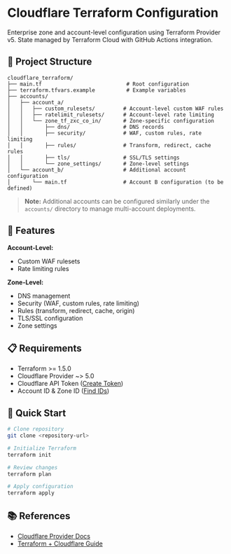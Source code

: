 # Cloudflare Terraform Configuration

Enterprise zone and account-level configuration using Terraform Provider v5. State managed by Terraform Cloud with GitHub Actions integration.

## 📁 Project Structure

```
cloudflare_terraform/
├── main.tf                           # Root configuration
├── terraform.tfvars.example          # Example variables
├── accounts/
│   ├── account_a/
│   │   ├── custom_rulesets/         # Account-level custom WAF rules
│   │   ├── ratelimit_rulesets/      # Account-level rate limiting
│   │   └── zone_tf_zxc_co_in/       # Zone-specific configuration
│   │       ├── dns/                 # DNS records
│   │       ├── security/            # WAF, custom rules, rate limiting
│   │       ├── rules/               # Transform, redirect, cache rules
│   │       ├── tls/                 # SSL/TLS settings
│   │       └── zone_settings/       # Zone-level settings
│   └── account_b/                   # Additional account configuration
│       └── main.tf                  # Account B configuration (to be defined)
```

> **Note:** Additional accounts can be configured similarly under the `accounts/` directory to manage multi-account deployments.

## 🚀 Features

**Account-Level:**
- Custom WAF rulesets
- Rate limiting rules

**Zone-Level:**
- DNS management
- Security (WAF, custom rules, rate limiting)
- Rules (transform, redirect, cache, origin)
- TLS/SSL configuration
- Zone settings

## 📋 Requirements

- Terraform >= 1.5.0
- Cloudflare Provider ~> 5.0
- Cloudflare API Token ([Create Token](https://developers.cloudflare.com/fundamentals/api/get-started/create-token/))
- Account ID & Zone ID ([Find IDs](https://developers.cloudflare.com/fundamentals/setup/find-account-and-zone-ids/))

## 🔧 Quick Start

```bash
# Clone repository
git clone <repository-url>

# Initialize Terraform
terraform init

# Review changes
terraform plan

# Apply configuration
terraform apply
```

## 📚 References

- [Cloudflare Provider Docs](https://registry.terraform.io/providers/cloudflare/cloudflare/latest/docs)
- [Terraform + Cloudflare Guide](https://developers.cloudflare.com/terraform/)
